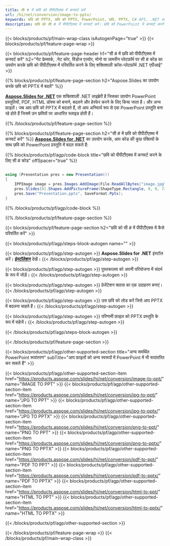 ```yaml
---
title: सी # में छवि को पीपीटीएक्स में कनवर्ट करें
url: /hi/net/conversion/image-to-pptx/
keywords: छवि को PPTX, छवि को PPTX, PowerPoint, छवि, PPTX, C# API, .NET लाइब्रेरी में बदलें
description: छवि को सी # में पीपीटीएक्स में कनवर्ट करें। छवि को PowerPoint में कनवर्ट करने के लिए .NET लाइब्रेरी API का उपयोग करें
---
```


{{< blocks/products/pf/main-wrap-class isAutogenPage="true" >}}
{{< blocks/products/pf/feature-page-wrap >}}

{{< blocks/products/pf/feature-page-header h1="सी # में छवि को पीपीटीएक्स में कनवर्ट करें" h2="नेट फ्रेमवर्क, .नेट कोर, विंडोज एज़्योर, मोनो या ज़ामरीन प्लेटफ़ॉर्म पर सी # कोड का उपयोग करके छवि को पीपीटीएक्स में परिवर्तित करने के लिए शक्तिशाली क्रॉस-प्लेटफ़ॉर्म .NET एपीआई" >}}

{{% blocks/products/pf/feature-page-section h2="Aspose.Slides का उपयोग करके छवि को PPTX में बदलें" %}}

[**Aspose.Slides for .NET**](https://products.aspose.com/slides/hi/net/) एक शक्तिशाली .NET लाइब्रेरी है जिसका उपयोग PowerPoint प्रस्तुतियों, PDF, HTML डॉक्स को बनाने, बदलने और हेरफेर करने के लिए किया जाता है। और अन्य फ़ाइलें। जब आप छवि को PPTX में बदलते हैं, तो आप अनिवार्य रूप से एक PowerPoint प्रस्तुति बना रहे होते हैं जिसमें उन छवियों पर आधारित स्लाइड होती हैं।

{{% /blocks/products/pf/feature-page-section %}}


{{% blocks/products/pf/feature-page-section  h2="सी # में छवि को पीपीटीएक्स में कनवर्ट करें" %}}
[**Aspose.Slides for .NET**](https://products.aspose.com/slides/hi/net/) का उपयोग करके, आप कोड की कुछ पंक्तियों के साथ छवि को PowerPoint प्रस्तुति में बदल सकते हैं:

{{% blocks/products/pf/agp/code-block title="छवि को पीपीटीएक्स में कनवर्ट करने के लिए सी # कोड" offSpacer="true" %}}
```cs

using (Presentation pres = new Presentation())
{
    IPPImage image = pres.Images.AddImage(File.ReadAllBytes("image.jpg"));
    pres.Slides[0].Shapes.AddPictureFrame(ShapeType.Rectangle, 0, 0, 720, 540, image);
    pres.Save("Presentation.pptx", SaveFormat.Pptx);
}
```
{{% /blocks/products/pf/agp/code-block %}}

{{% /blocks/products/pf/feature-page-section %}}




{{< blocks/products/pf/feature-page-section  h2="छवि को सी # में पीपीटीएक्स में कैसे परिवर्तित करें" >}}


{{< blocks/products/pf/agp/steps-block-autogen name="" >}}


{{< blocks/products/pf/agp/step-autogen >}}
**Aspose.Slides for .NET** इंस्टॉल करें। [**इंस्टॉलेशन**](https://docs.aspose.com/slides/net/installation/) देखें।
{{< /blocks/products/pf/agp/step-autogen >}}

{{< blocks/products/pf/agp/step-autogen >}}
पुस्तकालय को अपनी परियोजना में संदर्भ के रूप में जोड़ें।
{{< /blocks/products/pf/agp/step-autogen >}}

{{< blocks/products/pf/agp/step-autogen >}}
प्रेजेंटेशन क्लास का एक उदाहरण बनाएं।
{{< /blocks/products/pf/agp/step-autogen >}}

{{< blocks/products/pf/agp/step-autogen >}}
उस छवि को लोड करें जिसे आप PPTX में बदलना चाहते हैं।
{{< /blocks/products/pf/agp/step-autogen >}}

{{< blocks/products/pf/agp/step-autogen >}}
परिणामी फ़ाइल को PPTX प्रस्तुति के रूप में सहेजें।
{{< /blocks/products/pf/agp/step-autogen >}}


{{< /blocks/products/pf/agp/steps-block-autogen >}}


{{< /blocks/products/pf/feature-page-section >}}




{{< blocks/products/pf/agp/other-supported-section title="अन्य समर्थित PowerPoint रूपांतरण" subTitle="आप फ़ाइलों को अन्य स्वरूपों में PowerPoint में भी रूपांतरित कर सकते हैं" >}}

{{< blocks/products/pf/agp/other-supported-section-item href="https://products.aspose.com/slides/hi/net/conversion/image-to-ppt/" name="IMAGE TO PPT" >}}
{{< blocks/products/pf/agp/other-supported-section-item href="https://products.aspose.com/slides/hi/net/conversion/jpg-to-ppt/" name="JPG TO PPT" >}}
{{< blocks/products/pf/agp/other-supported-section-item href="https://products.aspose.com/slides/hi/net/conversion/jpg-to-pptx/" name="JPG TO PPTX" >}}
{{< blocks/products/pf/agp/other-supported-section-item href="https://products.aspose.com/slides/hi/net/conversion/png-to-ppt/" name="PNG TO PPT" >}}
{{< blocks/products/pf/agp/other-supported-section-item href="https://products.aspose.com/slides/hi/net/conversion/png-to-pptx/" name="PNG TO PPTX" >}}
{{< blocks/products/pf/agp/other-supported-section-item href="https://products.aspose.com/slides/hi/net/conversion/pdf-to-ppt/" name="PDF TO PPT" >}}
{{< blocks/products/pf/agp/other-supported-section-item href="https://products.aspose.com/slides/hi/net/conversion/pdf-to-pptx/" name="PDF TO PPTX" >}}
{{< blocks/products/pf/agp/other-supported-section-item href="https://products.aspose.com/slides/hi/net/conversion/html-to-ppt/" name="HTML TO PPT" >}}
{{< blocks/products/pf/agp/other-supported-section-item href="https://products.aspose.com/slides/hi/net/conversion/html-to-pptx/" name="HTML TO PPTX" >}}


{{< /blocks/products/pf/agp/other-supported-section >}}

{{< /blocks/products/pf/feature-page-wrap >}}
{{< /blocks/products/pf/main-wrap-class >}}